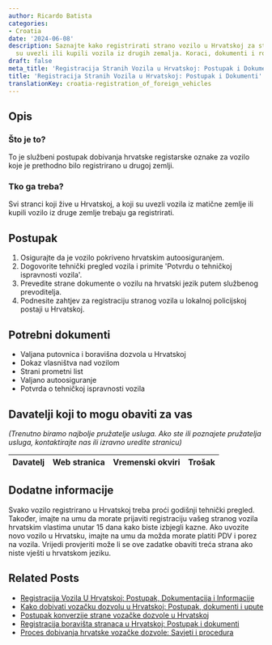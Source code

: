 ```yaml
---
author: Ricardo Batista
categories:
- Croatia
date: '2024-06-08'
description: Saznajte kako registrirati strano vozilo u Hrvatskoj za strance koji
  su uvezli ili kupili vozila iz drugih zemalja. Koraci, dokumenti i rokovi.
draft: false
meta_title: 'Registracija Stranih Vozila u Hrvatskoj: Postupak i Dokumenti'
title: 'Registracija Stranih Vozila u Hrvatskoj: Postupak i Dokumenti'
translationKey: croatia-registration_of_foreign_vehicles
---
```



## Opis
### Što je to?
To je službeni postupak dobivanja hrvatske registarske oznake za vozilo koje je prethodno bilo registrirano u drugoj zemlji.
### Tko ga treba?
Svi stranci koji žive u Hrvatskoj, a koji su uvezli vozila iz matične zemlje ili kupili vozilo iz druge zemlje trebaju ga registrirati.

## Postupak
1. Osigurajte da je vozilo pokriveno hrvatskim autoosiguranjem.
2. Dogovorite tehnički pregled vozila i primite 'Potvrdu o tehničkoj ispravnosti vozila'.
3. Prevedite strane dokumente o vozilu na hrvatski jezik putem službenog prevoditelja.
4. Podnesite zahtjev za registraciju stranog vozila u lokalnoj policijskoj postaji u Hrvatskoj.

## Potrebni dokumenti
- Valjana putovnica i boravišna dozvola u Hrvatskoj
- Dokaz vlasništva nad vozilom
- Strani prometni list
- Valjano autoosiguranje
- Potvrda o tehničkoj ispravnosti vozila

## Davatelji koji to mogu obaviti za vas

_(Trenutno biramo najbolje pružatelje usluga. Ako ste ili poznajete pružatelja usluga, kontaktirajte nas ili izravno uredite stranicu)_

| Davatelj | Web stranica | Vremenski okviri | Trošak |
| --------------- | --------------- | :-------------: | :-------------: |

## Dodatne informacije
Svako vozilo registrirano u Hrvatskoj treba proći godišnji tehnički pregled. Također, imajte na umu da morate prijaviti registraciju vašeg stranog vozila hrvatskim vlastima unutar 15 dana kako biste izbjegli kazne. Ako uvozite novo vozilo u Hrvatsku, imajte na umu da možda morate platiti PDV i porez na vozila. Vrijedi provjeriti može li se ove zadatke obaviti treća strana ako niste vješti u hrvatskom jeziku.
## Related Posts

- [Registracija Vozila U Hrvatskoj: Postupak, Dokumentacija i Informacije](https://tramitit.com/hr/guides/croatia/registracija_vozila/)
- [Kako dobivati vozačku dozvolu u Hrvatskoj: Postupak, dokumenti i upute](https://tramitit.com/hr/guides/croatia/izdavanje_vozacke_dozvole/)
- [Postupak konverzije strane vozačke dozvole u Hrvatskoj](https://tramitit.com/hr/guides/croatia/promjena_vozacke_dozvole_za_strance/)
- [Registracija boravišta stranaca u Hrvatskoj: Postupak i dokumenti](https://tramitit.com/hr/guides/croatia/prijava_prebivalista_stranaca/)
- [Proces dobivanja hrvatske vozačke dozvole: Savjeti i procedura](https://tramitit.com/hr/guides/croatia/dobivanje_vozacke_dozvole_za_novopridoslice/)